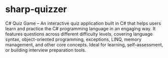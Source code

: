 # sharp-quizzer
C# Quiz Game – An interactive quiz application built in C# that helps users learn and practice the C# programming language in an engaging way. It features questions across different difficulty levels, covering language syntax, object-oriented programming, exceptions, LINQ, memory management, and other core concepts. Ideal for learning, self-assessment, or building interview preparation tools.
